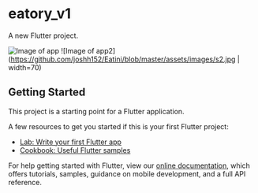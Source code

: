 # eatory_v1

A new Flutter project.

![Image of app](https://github.com/joshh152/Eatini/blob/master/assets/images/s1.jpg) ![Image of app2](https://github.com/joshh152/Eatini/blob/master/assets/images/s2.jpg | width=70)

## Getting Started

This project is a starting point for a Flutter application.

A few resources to get you started if this is your first Flutter project:

- [Lab: Write your first Flutter app](https://flutter.dev/docs/get-started/codelab)
- [Cookbook: Useful Flutter samples](https://flutter.dev/docs/cookbook)

For help getting started with Flutter, view our
[online documentation](https://flutter.dev/docs), which offers tutorials,
samples, guidance on mobile development, and a full API reference.
